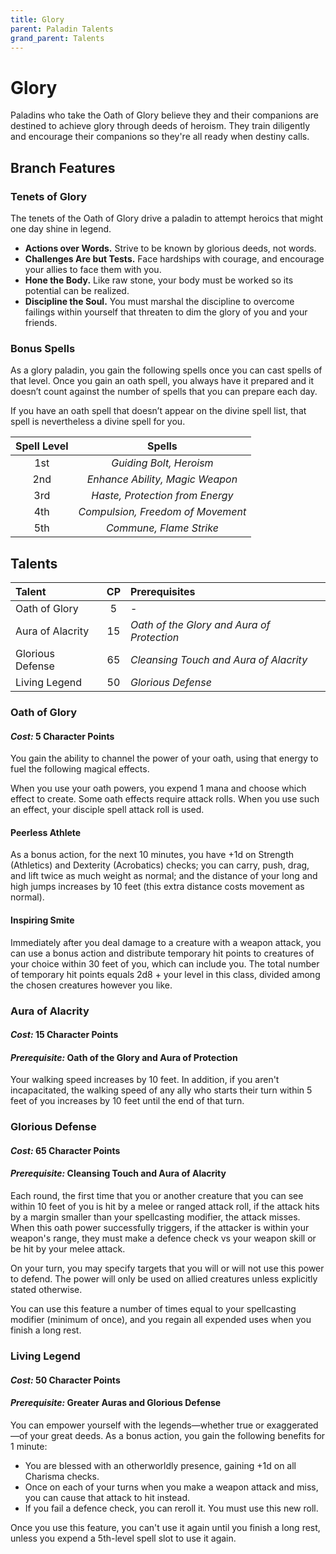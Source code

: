```yaml
---
title: Glory
parent: Paladin Talents
grand_parent: Talents
---
```


# Glory
Paladins who take the Oath of Glory believe they and their companions are destined to achieve glory through deeds of heroism. They train diligently and encourage their companions so they're all ready when destiny calls.

## Branch Features

### Tenets of Glory
The tenets of the Oath of Glory drive a paladin to attempt heroics that might one day shine in legend.
* **Actions over Words.** Strive to be known by glorious deeds, not words.
* **Challenges Are but Tests.** Face hardships with courage, and encourage your allies to face them with you.
* **Hone the Body.** Like raw stone, your body must be worked so its potential can be realized.
* **Discipline the Soul.** You must marshal the discipline to overcome failings within yourself that threaten to dim the glory of you and your friends.

### Bonus Spells
As a glory paladin, you gain the following spells once you can cast spells of that level. Once you gain an oath spell, you always have it prepared and it doesn’t count against the number of spells that you can prepare each day.

If you have an oath spell that doesn’t appear on the divine spell list, that spell is nevertheless a divine spell for you.

| Spell Level | Spells |
|:-----------:|:------:|
| 1st | *Guiding Bolt, Heroism* |
| 2nd | *Enhance Ability, Magic Weapon* |
| 3rd | *Haste, Protection from Energy* |
| 4th | *Compulsion, Freedom of Movement* |
| 5th | *Commune, Flame Strike* |

## Talents

| Talent | CP | Prerequisites |
|:-------|:--:|:--------------|
| Oath of Glory    | 5  | - |
| Aura of Alacrity | 15 | *Oath of the Glory and Aura of Protection* |
| Glorious Defense | 65 | *Cleansing Touch and Aura of Alacrity* |
| Living Legend    | 50 | *Glorious Defense* |

### Oath of Glory
#### *Cost:* 5 Character Points
You gain the ability to channel the power of your oath, using that energy to fuel the following magical effects.

When you use your oath powers, you expend 1 mana and choose which effect to create. Some oath effects require attack rolls. When you use such an effect, your disciple spell attack roll is used.

#### Peerless Athlete
As a bonus action, for the next 10 minutes, you have +1d on Strength (Athletics) and Dexterity (Acrobatics) checks; you can carry, push, drag, and lift twice as much weight as normal; and the distance of your long and high jumps increases by 10 feet (this extra distance costs movement as normal).

#### Inspiring Smite
Immediately after you deal damage to a creature with a weapon attack, you can use a bonus action and distribute temporary hit points to creatures of your choice within 30 feet of you, which can include you. The total number of temporary hit points equals 2d8 + your level in this class, divided among the chosen creatures however you like.

### Aura of Alacrity
#### *Cost:* 15 Character Points
#### *Prerequisite:* Oath of the Glory and Aura of Protection
Your walking speed increases by 10 feet. In addition, if you aren't incapacitated, the walking speed of any ally who starts their turn within 5 feet of you increases by 10 feet until the end of that turn.

### Glorious Defense
#### *Cost:* 65 Character Points
#### *Prerequisite:* Cleansing Touch and Aura of Alacrity
Each round, the first time that you or another creature that you can see within 10 feet of you is hit by a melee or ranged attack roll, if the attack hits by a margin smaller than your spellcasting modifier, the attack misses. When this oath power successfully triggers, if the attacker is within your weapon's range, they must make a defence check vs your weapon skill or be hit by your melee attack.

On your turn, you may specify targets that you will or will not use this power to defend. The power will only be used on allied creatures unless explicitly stated otherwise.

You can use this feature a number of times equal to your spellcasting modifier (minimum of once), and you regain all expended uses when you finish a long rest.

### Living Legend
#### *Cost:* 50 Character Points
#### *Prerequisite:* Greater Auras and Glorious Defense
You can empower yourself with the legends—whether true or exaggerated—of your great deeds. As a bonus action, you gain the following benefits for 1 minute:
* You are blessed with an otherworldly presence, gaining +1d on all Charisma checks.
* Once on each of your turns when you make a weapon attack and miss, you can cause that attack to hit instead.
* If you fail a defence check, you can reroll it. You must use this new roll.

Once you use this feature, you can't use it again until you finish a long rest, unless you expend a 5th-level spell slot to use it again.
